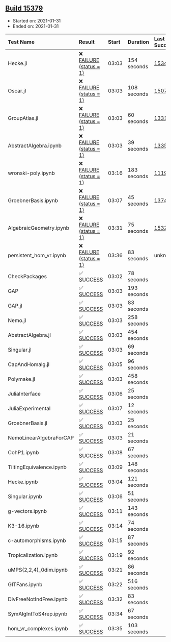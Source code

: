 ## [Build 15379](https://oscarci.mathematik.uni-kl.de/job/oscar/15379/)

* Started on: 2021-01-31
* Ended on: 2021-01-31

| Test Name    | Result | Start | Duration | Last Success | First Failure |
|:-------------|:-------|:------|:---------|:-------------|:--------------|
| Hecke.jl | ❌ [FAILURE (status = 1)](https://oscarci.mathematik.uni-kl.de/job/oscar/15379/artifact/logs/build-15379/Hecke.jl.log) | 03:03 | 154 seconds | [15344](https://oscarci.mathematik.uni-kl.de/job/oscar/15344/) | [15348](https://oscarci.mathematik.uni-kl.de/job/oscar/15348/) |
| Oscar.jl | ❌ [FAILURE (status = 1)](https://oscarci.mathematik.uni-kl.de/job/oscar/15379/artifact/logs/build-15379/Oscar.jl.log) | 03:03 | 108 seconds | [15079](https://oscarci.mathematik.uni-kl.de/job/oscar/15079/) | [15080](https://oscarci.mathematik.uni-kl.de/job/oscar/15080/) |
| GroupAtlas.jl | ❌ [FAILURE (status = 1)](https://oscarci.mathematik.uni-kl.de/job/oscar/15379/artifact/logs/build-15379/GroupAtlas.jl.log) | 03:03 | 60 seconds | [13311](https://oscarci.mathematik.uni-kl.de/job/oscar/13311/) | [13312](https://oscarci.mathematik.uni-kl.de/job/oscar/13312/) |
| AbstractAlgebra.ipynb | ❌ [FAILURE (status = 1)](https://oscarci.mathematik.uni-kl.de/job/oscar/15379/artifact/logs/build-15379/AbstractAlgebra.ipynb.log) | 03:03 | 39 seconds | [13355](https://oscarci.mathematik.uni-kl.de/job/oscar/13355/) | [13356](https://oscarci.mathematik.uni-kl.de/job/oscar/13356/) |
| wronski-poly.ipynb | ❌ [FAILURE (status = 1)](https://oscarci.mathematik.uni-kl.de/job/oscar/15379/artifact/logs/build-15379/wronski-poly.ipynb.log) | 03:16 | 183 seconds | [11192](https://oscarci.mathematik.uni-kl.de/job/oscar/11192/) | [11193](https://oscarci.mathematik.uni-kl.de/job/oscar/11193/) |
| GroebnerBasis.ipynb | ❌ [FAILURE (status = 1)](https://oscarci.mathematik.uni-kl.de/job/oscar/15379/artifact/logs/build-15379/GroebnerBasis.ipynb.log) | 03:07 | 45 seconds | [13748](https://oscarci.mathematik.uni-kl.de/job/oscar/13748/) | [13749](https://oscarci.mathematik.uni-kl.de/job/oscar/13749/) |
| AlgebraicGeometry.ipynb | ❌ [FAILURE (status = 1)](https://oscarci.mathematik.uni-kl.de/job/oscar/15379/artifact/logs/build-15379/AlgebraicGeometry.ipynb.log) | 03:31 | 75 seconds | [15322](https://oscarci.mathematik.uni-kl.de/job/oscar/15322/) | [15323](https://oscarci.mathematik.uni-kl.de/job/oscar/15323/) |
| persistent_hom_vr.ipynb | ❌ [FAILURE (status = 1)](https://oscarci.mathematik.uni-kl.de/job/oscar/15379/artifact/logs/build-15379/persistent_hom_vr.ipynb.log) | 03:36 | 83 seconds | unknown | unknown |
| CheckPackages | ✅ [SUCCESS](https://oscarci.mathematik.uni-kl.de/job/oscar/15379/artifact/logs/build-15379/CheckPackages.log) | 03:02 | 78 seconds |  |  |
| GAP | ✅ [SUCCESS](https://oscarci.mathematik.uni-kl.de/job/oscar/15379/artifact/logs/build-15379/GAP.log) | 03:03 | 193 seconds |  |  |
| GAP.jl | ✅ [SUCCESS](https://oscarci.mathematik.uni-kl.de/job/oscar/15379/artifact/logs/build-15379/GAP.jl.log) | 03:03 | 83 seconds |  |  |
| Nemo.jl | ✅ [SUCCESS](https://oscarci.mathematik.uni-kl.de/job/oscar/15379/artifact/logs/build-15379/Nemo.jl.log) | 03:03 | 258 seconds |  |  |
| AbstractAlgebra.jl | ✅ [SUCCESS](https://oscarci.mathematik.uni-kl.de/job/oscar/15379/artifact/logs/build-15379/AbstractAlgebra.jl.log) | 03:03 | 454 seconds |  |  |
| Singular.jl | ✅ [SUCCESS](https://oscarci.mathematik.uni-kl.de/job/oscar/15379/artifact/logs/build-15379/Singular.jl.log) | 03:03 | 69 seconds |  |  |
| CapAndHomalg.jl | ✅ [SUCCESS](https://oscarci.mathematik.uni-kl.de/job/oscar/15379/artifact/logs/build-15379/CapAndHomalg.jl.log) | 03:05 | 96 seconds |  |  |
| Polymake.jl | ✅ [SUCCESS](https://oscarci.mathematik.uni-kl.de/job/oscar/15379/artifact/logs/build-15379/Polymake.jl.log) | 03:03 | 458 seconds |  |  |
| JuliaInterface | ✅ [SUCCESS](https://oscarci.mathematik.uni-kl.de/job/oscar/15379/artifact/logs/build-15379/JuliaInterface.log) | 03:06 | 25 seconds |  |  |
| JuliaExperimental | ✅ [SUCCESS](https://oscarci.mathematik.uni-kl.de/job/oscar/15379/artifact/logs/build-15379/JuliaExperimental.log) | 03:07 | 12 seconds |  |  |
| GroebnerBasis.jl | ✅ [SUCCESS](https://oscarci.mathematik.uni-kl.de/job/oscar/15379/artifact/logs/build-15379/GroebnerBasis.jl.log) | 03:03 | 25 seconds |  |  |
| NemoLinearAlgebraForCAP | ✅ [SUCCESS](https://oscarci.mathematik.uni-kl.de/job/oscar/15379/artifact/logs/build-15379/NemoLinearAlgebraForCAP.log) | 03:03 | 21 seconds |  |  |
| CohP1.ipynb | ✅ [SUCCESS](https://oscarci.mathematik.uni-kl.de/job/oscar/15379/artifact/logs/build-15379/CohP1.ipynb.log) | 03:08 | 67 seconds |  |  |
| TiltingEquivalence.ipynb | ✅ [SUCCESS](https://oscarci.mathematik.uni-kl.de/job/oscar/15379/artifact/logs/build-15379/TiltingEquivalence.ipynb.log) | 03:09 | 148 seconds |  |  |
| Hecke.ipynb | ✅ [SUCCESS](https://oscarci.mathematik.uni-kl.de/job/oscar/15379/artifact/logs/build-15379/Hecke.ipynb.log) | 03:04 | 121 seconds |  |  |
| Singular.ipynb | ✅ [SUCCESS](https://oscarci.mathematik.uni-kl.de/job/oscar/15379/artifact/logs/build-15379/Singular.ipynb.log) | 03:06 | 51 seconds |  |  |
| g-vectors.ipynb | ✅ [SUCCESS](https://oscarci.mathematik.uni-kl.de/job/oscar/15379/artifact/logs/build-15379/g-vectors.ipynb.log) | 03:11 | 143 seconds |  |  |
| K3-16.ipynb | ✅ [SUCCESS](https://oscarci.mathematik.uni-kl.de/job/oscar/15379/artifact/logs/build-15379/K3-16.ipynb.log) | 03:14 | 74 seconds |  |  |
| c-automorphisms.ipynb | ✅ [SUCCESS](https://oscarci.mathematik.uni-kl.de/job/oscar/15379/artifact/logs/build-15379/c-automorphisms.ipynb.log) | 03:15 | 87 seconds |  |  |
| Tropicalization.ipynb | ✅ [SUCCESS](https://oscarci.mathematik.uni-kl.de/job/oscar/15379/artifact/logs/build-15379/Tropicalization.ipynb.log) | 03:19 | 92 seconds |  |  |
| uMPS(2,2,4)_0dim.ipynb | ✅ [SUCCESS](https://oscarci.mathematik.uni-kl.de/job/oscar/15379/artifact/logs/build-15379/uMPS-2-2-4-_0dim.ipynb.log) | 03:21 | 86 seconds |  |  |
| GITFans.ipynb | ✅ [SUCCESS](https://oscarci.mathematik.uni-kl.de/job/oscar/15379/artifact/logs/build-15379/GITFans.ipynb.log) | 03:22 | 516 seconds |  |  |
| DivFreeNotIndFree.ipynb | ✅ [SUCCESS](https://oscarci.mathematik.uni-kl.de/job/oscar/15379/artifact/logs/build-15379/DivFreeNotIndFree.ipynb.log) | 03:32 | 83 seconds |  |  |
| SymAlgIntToS4rep.ipynb | ✅ [SUCCESS](https://oscarci.mathematik.uni-kl.de/job/oscar/15379/artifact/logs/build-15379/SymAlgIntToS4rep.ipynb.log) | 03:34 | 67 seconds |  |  |
| hom_vr_complexes.ipynb | ✅ [SUCCESS](https://oscarci.mathematik.uni-kl.de/job/oscar/15379/artifact/logs/build-15379/hom_vr_complexes.ipynb.log) | 03:35 | 103 seconds |  |  |
